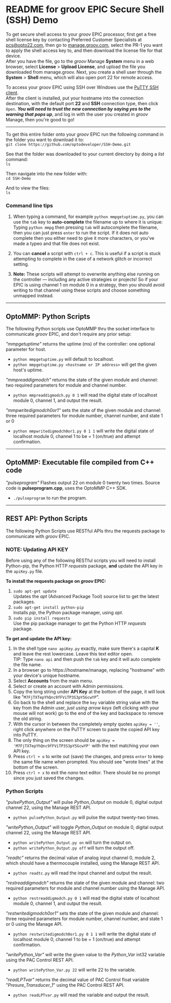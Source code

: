# README for groov EPIC Secure Shell (SSH) Demo

To get secure shell access to your _groov_ EPIC processor, first get a free shell license key by contacting Preferred Customer Specialists at pcs@opto22.com, then go to [manage.groov.com](manage.groov.com), select the PR-1 you want to apply the shell access key to, and then download the license file for that device.<br>
After you have the file, go to the _groov_ Manage **System** menu in a web browser, select **License** > **Upload License**, and upload the file you downloaded from manage.groov. Next, you create a shell user through the **System** > **Shell** menu, which will also open port 22 for remote access.

To access your _groov_ EPIC using SSH over Windows use the [PuTTY SSH client](https://www.putty.org/).<br>
After the client is installed, put your hostname into the connection destination, with the default port **22** and **SSH** connection type, then click `Open`. ___You will need to trust the new connection by saying yes to the warning that pops up___, and log in with the user you created in _groov_ Manage, then you're good to go!

--------

To get this entire folder onto your _groov_ EPIC run the following command in the folder you want to download it to:<br>
`git clone https://github.com/optodeveloper/SSH-Demo.git`

See that the folder was downloaded to your current directory by doing a *list* command:<br>
`ls`

Then navigate into the new folder with:<br>
`cd SSH-Demo`

And to view the files:<br>
`ls`

### Command line tips

1. When typing a command, for example `python mmpgetuptime.py`, you can use the `tab` key to **auto-complete** the filename up to where it is unique:
    Typing `python mmpg` then pressing `tab` will autocomplete the filename, then you can just press `enter` to run the script.
    If it does not auto complete then you either need to give it more characters, or you've made a typeo and that file does not exist.

2. You can **cancel** a script with `ctrl + c`. This is useful if a script is stuck attempting to complete in the case of a network glitch or incorrect setting.

3. **Note:** These scripts will attempt to overwrite anything else running on the controller — including any active strategies or projects! So if your EPIC is using channel 1 on module 0 in a strategy, then you should avoid writing to that channel using these scripts and choose something unmapped instead.

--------

## OptoMMP: Python Scripts

The following Python scripts use OptoMMP thru the socket interface to communicate *groov* EPIC, and don't require any prior setup:

*"mmpgetuptime"* returns the uptime (ms) of the controller: one optional parameter for host.
* `python mmpgetuptime.py`    will default to localhost.
* `python mmpgetuptime.py <hostname or IP address>`    will get the given host's uptime.

*"mmpreaddigmodch"* returns the state of the given module and channel: two required parameters for module and channel number.
* `python mmpreaddigmodch.py 0 1`    will read the digital state of localhost module 0, channel 1, and output the result.

*"mmpwritedigmodch0or1"* sets the state of the given module and channel: three required parameters for module number, channel number, and state 1 or 0
* `python mmpwritedigmodch0or1.py 0 1 1`    will write the digital state of localhost module 0, channel 1 to be = 1 (on/true) and attempt confirmation.


--------

## OptoMMP: Executable file compiled from C++ code

*"pulseprogram"* Flashes output 22 on module 0 twenty two times. Source code is **pulseprogram.cpp**, uses the OptoMMP C++ SDK.
* `./pulseprogram` to run the program.


--------

## REST API: Python Scripts

The following Python Scripts use RESTful APIs thru the requests package to communicate with *groov* EPIC.

### NOTE: Updating API KEY
Before using any of the following RESTful scripts you will need to install Python-pip, the Python HTTP *requests* package, **and** update the API key in the `apiKey.py` file.

**To install the requests package on *groov* EPIC:**
1. `sudo apt-get update`<br>
  Updates the *apt* (Advanced Package Tool) source list to get the latest packages.
2. `sudo apt-get install python-pip`<br>
  Installs *pip*, the Python package manager, using *apt*.
3. `sudo pip install requests`<br>
  Use the pip package manager to get the Python HTTP *requests* package.

**To get and update the API key:**
1. In the shell type `nano apiKey.py` exactly, make sure there's a capital **K** and leave the rest lowercase. Leave this text editor open.<br>TIP: Type `nano api` and then push the `tab` key and it will auto complete the file name.
2. In a browser go to https://hostname/manage, replacing "hostname" with your device's unique hostname.
3. Select **Accounts** from the main menu.
4. Select or create an account with Admin permissions.
5. Copy the long string under **API Key** at the bottom of the page, it will look like "`M7FjTXTepYhQnc9fFViTP3S3pY5GcwYP`".
6. Go back to the shell and replace the `key` variable string value with the key from the Admin user, *just using arrow keys* (left clicking with your mouse will not work) go to the end of the key and backspace to remove the old string.
7. With the cursor in between the completely empty quotes `apiKey = ''`, right click anywhere on the PuTTY screen to paste the copied API key into PuTTY.
8. The only thing on the screen should be `apiKey = 'M7FjTXTepYhQnc9fFViTP3S3pY5GcwYP'` with the text matching your own API key.
9. Press `ctrl + o` to write out (save) the changes, and press `enter` to keep the same file name when prompted. You should see "wrote lines" at the bottom of the screen.
10. Press `ctrl + x` to exit the _nano_ text editor. There should be no prompt since you just saved the changes.

### Python Scripts

*"pulsePython_Output"* will pulse _Python_Output_ on module 0, digital output channel 22, using the Manage REST API.
* `python pulsePython_Output.py`    will pulse the output twenty-two times.

*"writePython_Output"* will toggle _Python_Output_ on module 0, digital output channel 22, using the Manage REST API.
* `python writePython_Output.py on`    will turn the output on.
* `python writePython_Output.py off`    will turn the output off.

*"readtc"* returns the decimal value of analog input channel 0, module 2, which should have a thermocouple installed, using the Manage REST API.
* `python readtc.py`    will read the input channel and output the result.

*"restreaddigmodch"* returns the state of the given module and channel: two required parameters for module and channel number using the Manage API.
* `python restreaddigmodch.py 0 1`    will read the digital state of localhost module 0, channel 1, and output the result.

*"restwritedigmodch0or1"* sets the state of the given module and channel: three required parameters for module number, channel number, and state 1 or 0 using the Manage API.
* `python restwritedigmodch0or1.py 0 1 1`    will write the digital state of localhost module 0, channel 1 to be = 1 (on/true) and attempt confirmation.

*"writePython_Var"* will write the given value to the _Python_Var_ int32 variable using the PAC Control REST API.
* `python writePython_Var.py 22`    will write 22 to the variable.

*"readLPTvar"* returns the decimal value of PAC Control float variable "_Presure_Transducer_1_" using the PAC Control REST API.
* `python readLPTvar.py`    will read the variable and output the result.
